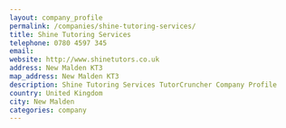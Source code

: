 ```yaml
---
layout: company_profile
permalink: /companies/shine-tutoring-services/
title: Shine Tutoring Services
telephone: 0780 4597 345
email: 
website: http://www.shinetutors.co.uk
address: New Malden KT3
map_address: New Malden KT3
description: Shine Tutoring Services TutorCruncher Company Profile
country: United Kingdom
city: New Malden
categories: company
---
```


